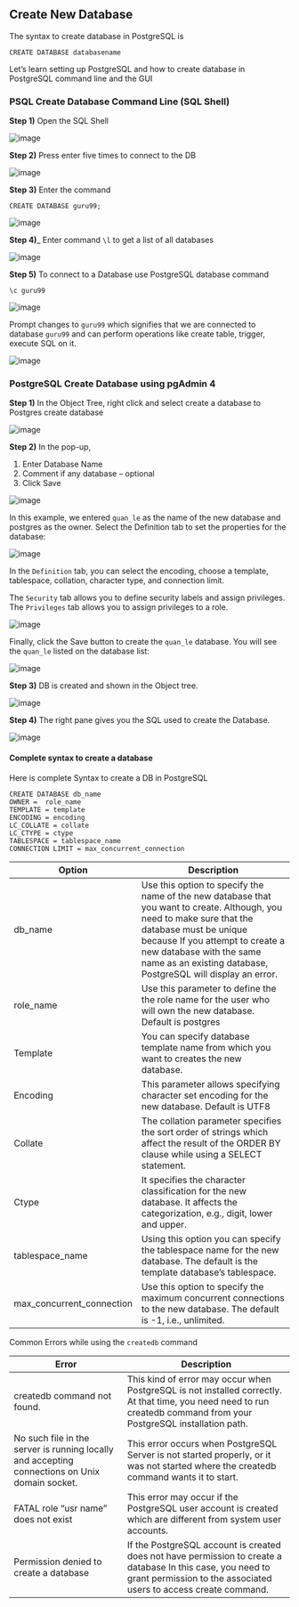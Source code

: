 ## Create New Database

The syntax to create database in PostgreSQL is

```{Shell}
CREATE DATABASE databasename
```

Let’s learn setting up PostgreSQL and how to create database in PostgreSQL command line and the GUI

### PSQL Create Database Command Line (SQL Shell)

__Step 1)__ Open the SQL Shell

![image](https://www.guru99.com/images/1/092818_0513_PostgreSQLC1.png)

__Step 2)__ Press enter five times to connect to the DB

![image](https://www.guru99.com/images/1/092818_0513_PostgreSQLC2.png)

__Step 3)__ Enter the command

```{Shell}
CREATE DATABASE guru99;
```

![image](https://www.guru99.com/images/1/092818_0513_PostgreSQLC3.png)

__Step 4)___ Enter command ```\l``` to get a list of all databases

![image](https://www.guru99.com/images/1/092818_0513_PostgreSQLC4.png)

__Step 5)__ To connect to a Database use PostgreSQL database command

```{Shell}
\c guru99
```

![image](https://www.guru99.com/images/1/092818_0513_PostgreSQLC5.png)

Prompt changes to ```guru99``` which signifies that we are connected to database ```guru99``` and can perform operations like create table, trigger, execute SQL on it.

![image](https://user-images.githubusercontent.com/35042430/167919026-f60239a6-525c-4f96-8401-84bb9ad30bff.png)

### PostgreSQL Create Database using pgAdmin 4

__Step 1)__ In the Object Tree, right click and select create a database to Postgres create database

![image](https://www.guru99.com/images/1/092818_0513_PostgreSQLC6.png)

__Step 2)__ In the pop-up,

1. Enter Database Name
2. Comment if any database – optional
3. Click Save

![image](https://www.guru99.com/images/1/092818_0513_PostgreSQLC7.png)

In this example, we entered ```quan_le``` as the name of the new database and postgres as the owner. Select the Definition tab to set the properties for the database:

![image](https://www.postgresqltutorial.com/wp-content/uploads/2020/07/PostgreSQL-Create-Database-pgAdmin-Step-3.png)

In the ```Definition``` tab, you can select the encoding, choose a template, tablespace, collation, character type, and connection limit.

The ```Security``` tab allows you to define security labels and assign privileges. The ```Privileges``` tab allows you to assign privileges to a role.

![image](https://user-images.githubusercontent.com/35042430/167922652-4f70daa6-7850-4055-a8c6-41876478f966.png)

Finally, click the Save button to create the ```quan_le``` database. You will see the ```quan_le``` listed on the database list:

![image](https://user-images.githubusercontent.com/35042430/167922435-50ee40c0-a05e-4251-bbb5-dbc15e317781.png)

__Step 3)__ DB is created and shown in the Object tree.

![image](https://www.guru99.com/images/1/092818_0513_PostgreSQLC8.png)

__Step 4)__ The right pane gives you the SQL used to create the Database.

![image](https://www.guru99.com/images/1/092818_0513_PostgreSQLC9.png)

#### Complete syntax to create a database

Here is complete Syntax to create a DB in PostgreSQL

```{Shell}
CREATE DATABASE db_name
OWNER =  role_name
TEMPLATE = template			
ENCODING = encoding			
LC_COLLATE = collate			
LC_CTYPE = ctype
TABLESPACE = tablespace_name
CONNECTION LIMIT = max_concurrent_connection
```

|Option	                  |Description  |
|--                       |--           |
|db_name                  |	Use this option to specify the name of the new database that you want to create. Although, you need to make sure that the database must be unique because If you attempt to create a new database with the same name as an existing database, PostgreSQL will display an error.|
|role_name                |	Use this parameter to define the the role name for the user who will own the new database. Default is postgres|
|Template                 |	You can specify database template name from which you want to creates the new database.|
|Encoding                 |	This parameter allows specifying character set encoding for the new database. Default is UTF8|
|Collate                  |	The collation parameter specifies the sort order of strings which affect the result of the ORDER BY clause while using a SELECT statement.|
|Ctype                    |	It specifies the character classification for the new database. It affects the categorization, e.g., digit, lower and upper.|
|tablespace_name          |	Using this option you can specify the tablespace name for the new database. The default is the template database’s tablespace.|
|max_concurrent_connection|	Use this option to specify the maximum concurrent connections to the new database. The default is -1, i.e., unlimited.|

Common Errors while using the ```createdb``` command

|Error	                    |Description  |
|--                         |--           |
|createdb command not found.|	This kind of error may occur when PostgreSQL is not installed correctly. At that time, you need need to run createdb command from your PostgreSQL installation path.|
|No such file in the server is running locally and accepting connections on Unix domain socket.|	This error occurs when PostgreSQL Server is not started properly, or it was not started where the createdb command wants it to start.|
|FATAL role “usr name” does not exist|	This error may occur if the PostgreSQL user account is created which are different from system user accounts.|
|Permission denied to create a database|	If the PostgreSQL account is created does not have permission to create a database In this case, you need to grant permission to the associated users to access create command.|
